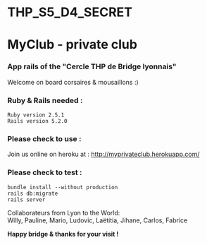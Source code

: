 # THP_S5_D4_SECRET

# MyClub - private club

### App rails of the "Cercle THP de Bridge lyonnais" <br/>
Welcome on board corsaires & mousaillons :) <br/>

### Ruby & Rails needed :

    Ruby version 2.5.1
    Rails version 5.2.0

### Please check to use :

Join us online on heroku at : <http://myprivateclub.herokuapp.com/>


### Please check to test :

`bundle install --without production` <br/>
`rails db:migrate` <br/>
`rails server` <br/>

Collaborateurs from Lyon to the World: <br/>
Willy, Pauline, Mario, Ludovic, Laëtitia, Jihane, Carlos, Fabrice <br/>

**Happy bridge & thanks for your visit !**

